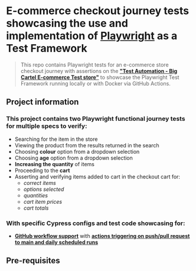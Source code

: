 # E-commerce checkout journey tests showcasing the use and implementation of [__Playwright__](https://playwright.dev/) as a __Test Framework__

> This repo contains Playwright tests for an e-commerce store checkout journey with assertions on the [__"Test Automation - Big Cartel E-commerce Test store"__](https://testautomation.bigcartel.com/) to showcase the Playwright Test Framework running locally or with Docker via GitHub Actions.

## Project information

### This project contains two Playwright functional journey tests for multiple specs to verify:

- Searching for the item in the store
- Viewing the product from the results returned in the search
- Choosing __colour__ option from a dropdown selection
- Choosing __age__ option from a dropdown selection
- __Increasing the quantity__ of items
- Proceeding to the __cart__
- Asserting and verifying items added to cart in the checkout cart for:
    - *correct items*
    - *options selected*
    - *quantities*
    - *cart item prices*
    - *cart totals*

### With specific Cypress configs and test code showcasing for:

- __[GitHub workflow support](https://github.com/badj/Playwright-poc/actions)__ with __[actions triggering on push/pull request to main and daily scheduled runs](.github/workflows/main.yml)__


## Pre-requisites

